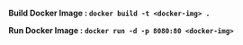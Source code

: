 **Build Docker Image : `docker build -t <docker-img> . `**

**Run Docker Image : `docker run -d -p 8080:80 <docker-img>`**